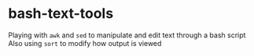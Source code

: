 # bash-text-tools
Playing with `awk` and `sed` to manipulate and edit text through a bash script
Also using `sort` to modify how output is viewed
